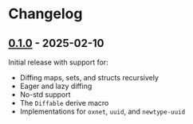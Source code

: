 # Changelog

## [0.1.0] - 2025-02-10

Initial release with support for:

- Diffing maps, sets, and structs recursively
- Eager and lazy diffing
- No-std support
- The `Diffable` derive macro
- Implementations for `oxnet`, `uuid`, and `newtype-uuid`

[0.1.0]: https://github.com/oxidecomputer/daft/releases/daft-0.1.0
